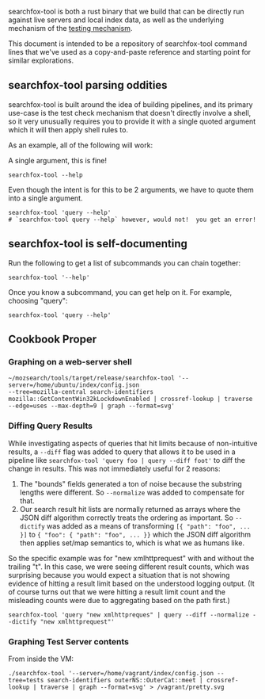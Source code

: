 searchfox-tool is both a rust binary that we build that can be directly run
against live servers and local index data, as well as the underlying mechanism
of the [testing mechanism](testing-checks.md).

This document is intended to be a repository of searchfox-tool command lines
that we've used as a copy-and-paste reference and starting point for similar
explorations.

## searchfox-tool parsing oddities

searchfox-tool is built around the idea of building pipelines, and its primary
use-case is the test check mechanism that doesn't directly involve a shell, so
it very unusually requires you to provide it with a single quoted argument which
it will then apply shell rules to.

As an example, all of the following will work:

A single argument, this is fine!
```
searchfox-tool --help
```

Even though the intent is for this to be 2 arguments, we have to quote them into
a single argument.
```
searchfox-tool 'query --help'
# `searchfox-tool query --help` however, would not!  you get an error!
```

## searchfox-tool is self-documenting

Run the following to get a list of subcommands you can chain together:
```
searchfox-tool '--help'
```

Once you know a subcommand, you can get help on it.  For example, choosing
"query":
```
searchfox-tool 'query --help'
```

## Cookbook Proper

### Graphing on a web-server shell

```
~/mozsearch/tools/target/release/searchfox-tool '--server=/home/ubuntu/index/config.json
--tree=mozilla-central search-identifiers mozilla::GetContentWin32kLockdownEnabled | crossref-lookup | traverse --edge=uses --max-depth=9 | graph --format=svg'
```

### Diffing Query Results

While investigating aspects of queries that hit limits because of non-intuitive
results, a `--diff` flag was added to query that allows it to be used in a
pipeline like `searchfox-tool 'query foo | query --diff foot'` to diff the
change in results.  This was not immediately useful for 2 reasons:
1. The "bounds" fields generated a ton of noise because the substring lengths
   were different.  So `--normalize` was added to compensate for that.
2. Our search result hit lists are normally returned as arrays where the JSON
   diff algorithm correctly treats the ordering as important.  So `--dictify`
   was added as a means of transforming `[{ "path": "foo", ... }]` to
   `{ "foo": { "path": "foo", ... }}` which the JSON diff algorithm then applies
   set/map semantics to, which is what we as humans like.

So the specific example was for "new xmlhttprequest" with and without the
trailing "t".  In this case, we were seeing different result counts, which was
surprising because you would expect a situation that is not showing evidence of
hitting a result limit based on the understood logging output.  (It of course
turns out that we were hitting a result limit count and the misleading counts
were due to aggregating based on the path first.)

```
searchfox-tool 'query "new xmlhttpreques" | query --diff --normalize --dictify "new xmlhttprequest"'
```

### Graphing Test Server contents

From inside the VM:
```
./searchfox-tool '--server=/home/vagrant/index/config.json --tree=tests search-identifiers outerNS::OuterCat::meet | crossref-lookup | traverse | graph --format=svg' > /vagrant/pretty.svg
```
